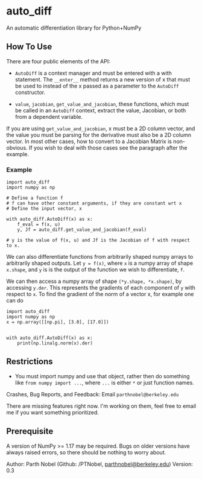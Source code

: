 # auto_diff
An automatic differentiation library for Python+NumPy

## How To Use
There are four public elements of the API:

 * `AutoDiff` is a context manager and must be entered with a with statement.
The `__enter__` method returns a new version of x that must be used to instead of the x passed as a parameter to the `AutoDiff` constructor.

 * `value`, `jacobian`, `get_value_and_jacobian`, these functions, which must be
 called in an `AutoDiff` context, extract the value, Jacobian, or both from a
 dependent variable.

If you are using `get_value_and_jacobian`, x must be a 2D column vector, and
the value you must be parsing for the derivative must also be a 2D column
vector. In most other cases, how to convert to a Jacobian Matrix is
non-obvious. If you wish to deal with those cases see the paragraph after the
example.

### Example
    import auto_diff
    import numpy as np

    # Define a function f
    # f can have other constant arguments, if they are constant wrt x
    # Define the input vector, x

    with auto_diff.AutoDiff(x) as x:
        f_eval = f(x, u)
        y, Jf = auto_diff.get_value_and_jacobian(f_eval)

    # y is the value of f(x, u) and Jf is the Jacobian of f with respect to x.


We can also differentiate functions from arbitrarily shaped numpy arrays to
arbitrarily shaped outputs. Let `y = f(x)`, where `x` is a numpy array of shape
`x.shape`, and `y` is is the output of the function we wish to differentiate, `f`.

We can then access a numpy array of shape `(*y.shape, *x.shape)`, by accessing
`y.der`. This represents the gradients of each component of `y` with respect to
`x`. To find the gradient of the norm of a vector x, for example one can do

    import auto_diff
    import numpy as np
    x = np.array([[np.pi], [3.0], [17.0]])


    with auto_diff.AutoDiff(x) as x:
        print(np.linalg.norm(x).der)

## Restrictions

* You must import numpy and use that object, rather then do something like
``from numpy import ...``, where ``...`` is either `*` or just function names.

Crashes, Bug Reports, and Feedback:
Email `parthnobel@berkeley.edu`


There are missing features right now. I'm working on them, feel free to email me
if you want something prioritized.

## Prerequisite
A version of NumPy >= 1.17 may be required. Bugs on older versions have always
raised errors, so there should be nothing to worry about.

Author: Parth Nobel (Github: /PTNobel, parthnobel@berkeley.edu)
Version: 0.3


